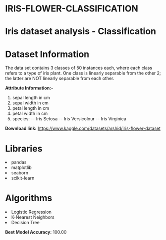 # IRIS-FLOWER-CLASSIFICATION
# Iris dataset analysis - Classification



# Dataset Information

The data set contains 3 classes of 50 instances each, where each class refers to a type of iris plant. One class is linearly separable from the other 2; the latter are NOT linearly separable from each other.

**Attribute Information:-**

1. sepal length in cm
2. sepal width in cm
3. petal length in cm
4. petal width in cm
5. species: -- Iris Setosa -- Iris Versicolour -- Iris Virginica

**Download link:** https://www.kaggle.com/datasets/arshid/iris-flower-dataset

# Libraries

<li>pandas
<li>matplotlib
<li>seaborn
<li>scikit-learn

# Algorithms

<li>Logistic Regression
<li>K-Nearest Neighbors
<li>Decision Tree
  
**Best Model Accuracy:** 100.00
